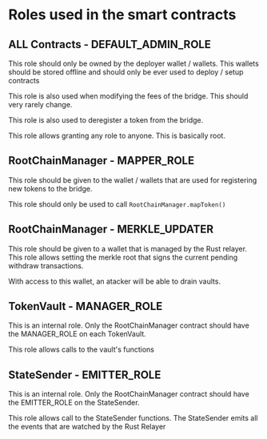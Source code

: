 # Roles used in the smart contracts

## ALL Contracts - DEFAULT_ADMIN_ROLE

This role should only be owned by the deployer wallet / wallets. This wallets should be stored offline and 
should only be ever used to deploy / setup contracts

This role is also used when modifying the fees of the bridge. This should very rarely change.

This role is also used to deregister a token from the bridge.

This role allows granting any role to anyone. This is basically root.

## RootChainManager - MAPPER_ROLE

This role should be given to the wallet / wallets that are used for registering new tokens to the bridge.

This role should only be used to call `RootChainManager.mapToken()`


## RootChainManager - MERKLE_UPDATER

This role should be given to a wallet that is managed by the Rust relayer. This role
allows setting the merkle root that signs the current pending withdraw transactions.

With access to this wallet, an atacker will be able to drain vaults.


## TokenVault - MANAGER_ROLE

This is an internal role. Only the RootChainManager contract should have the MANAGER_ROLE on each TokenVault.

This role allows calls to the vault's functions

## StateSender - EMITTER_ROLE

This is an internal role. Only the RootChainManager contract should have the EMITTER_ROLE on the StateSender.

This role allows call to the StateSender functions. The StateSender emits all the events that are watched by 
the Rust Relayer
 
